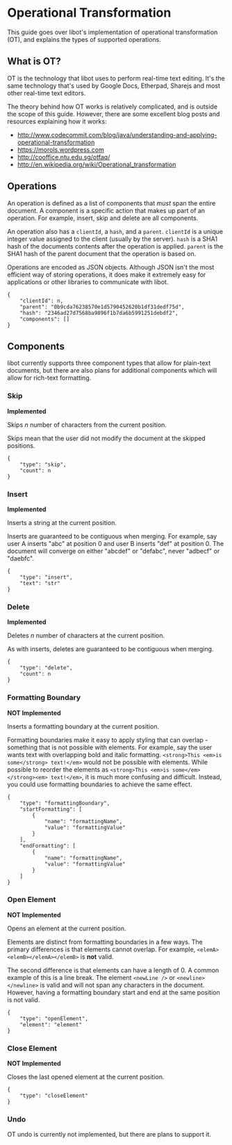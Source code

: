 Operational Transformation
==========================

This guide goes over libot's implementation of operational transformation (OT),
and explains the types of supported operations.

What is OT?
-----------

OT is the technology that libot uses to perform real-time text editing. It's the
same technology that's used by Google Docs, Etherpad, Sharejs and most other
real-time text editors.

The theory behind how OT works is relatively complicated, and is outside the
scope of this guide. However, there are some excellent blog posts and resources
explaining how it works:

* http://www.codecommit.com/blog/java/understanding-and-applying-operational-transformation
* https://morols.wordpress.com
* http://cooffice.ntu.edu.sg/otfaq/
* http://en.wikipedia.org/wiki/Operational_transformation

Operations
----------

An operation is defined as a list of components that _must_ span the entire
document. A component is a specific action that makes up part of an operation.
For example, insert, skip and delete are all components.

An operation also has a `clientId`, a `hash`, and a `parent`. `clientId` is a
unique integer value assigned to the client (usually by the server). `hash` is a
SHA1 hash of the documents contents after the operation is applied. `parent` is
the SHA1 hash of the parent document that the operation is based on.

Operations are encoded as JSON objects. Although JSON isn't the most efficient
way of storing operations, it does make it extremely easy for applications or
other libraries to communicate with libot.

    {
        "clientId": n,
        "parent": "0b9cda76238570e1d5790452620b1df31dedf75d",
        "hash": "2346ad27d7568ba9896f1b7da6b5991251debdf2",
        "components": []
    }

Components
----------

libot currently supports three component types that allow for plain-text
documents, but there are also plans for additional components which will allow
for rich-text formatting.

### Skip

**Implemented**

Skips _n_ number of characters from the current position.

Skips mean that the user did not modify the document at the skipped positions.

    {
        "type": "skip",
        "count": n
    }

### Insert

**Implemented**

Inserts a string at the current position.

Inserts are guaranteed to be contiguous when merging. For example, say user A
inserts "abc" at position 0 and user B inserts "def" at position 0. The document
will converge on either "abcdef" or "defabc", never "adbecf" or "daebfc".

    {
        "type": "insert",
        "text": "str"
    }

### Delete

**Implemented**

Deletes _n_ number of characters at the current position.

As with inserts, deletes are guaranteed to be contiguous when merging.

    {
        "type": "delete",
        "count": n
    }

### Formatting Boundary

**NOT Implemented**

Inserts a formatting boundary at the current position.

Formatting boundaries make it easy to apply styling that can overlap - something
that is not possible with elements. For example, say the user wants text with
overlapping bold and italic formatting. `<strong>This <em>is some</strong>
text!</em>` would not be possible with elements. While possible to reorder the
elements as `<strong>This <em>is some</em></strong><em> text!</em>`, it is much
more confusing and difficult. Instead, you could use formatting boundaries to
achieve the same effect.

    {
        "type": "formattingBoundary",
        "startFormatting": [
            {
                "name": "formattingName",
                "value": "formattingValue"
            }
        ],
        "endFormatting": [
            {
                "name": "formattingName",
                "value": "formattingValue"
            }
        ]
    }

### Open Element

**NOT Implemented**

Opens an element at the current position.

Elements are distinct from formatting boundaries in a few ways. The primary differences is that elements cannot overlap. For example, `<elemA><elemB></elemA></elemB>` is **not** valid.

The second difference is that elements can have a length of 0. A common example of this is a line break. The element `<newLine />` or `<newline></newline>` is valid and will not span any characters in the document. However, having a formatting boundary start and end at the same position is not valid.

    {
        "type": "openElement",
        "element": "element"
    }

### Close Element

**NOT Implemented**

Closes the last opened element at the current position.

    {
        "type": "closeElement"
    }

### Undo

OT undo is currently not implemented, but there are plans to support it.
